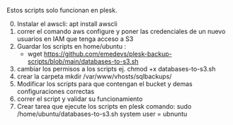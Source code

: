 Estos scripts solo funcionan en plesk.

0. Instalar el awscli: apt install awscli
1. correr el comando aws configure y poner las credenciales de un nuevo usuarios en IAM que tenga acceso a S3
3. Guardar los scripts en home/ubuntu  :
   - wget https://github.com/emedevs/plesk-backup-scripts/blob/main/databases-to-s3.sh
5. cambiar los permisos a los scripts ej. chmod +x databases-to-s3.sh
6. crear la carpeta mkdir /var/www/vhosts/sqlbackups/
7. Modificar los scripts para que contengan el bucket y demas configuraciones correctas
8. correr el script y validar su funcionamiento
9. Crear tarea que ejecute los scripts en plesk
      comando:  sudo /home/ubuntu/databases-to-s3.sh
      system user = ubnuntu
